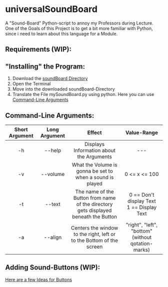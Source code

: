 # universalSoundBoard
A "Sound-Board" Python-script to annoy my Professors during Lecture.<br>
One of the Goals of this Project is to get a bit more familiar with Python, since i need to learn about this language for a Module.

## Requirements (WIP):

## "Installing" the Program:
1. Download the [soundBoard Directory](./soundBoard)
2. Open the Terminal
3. Move into the downloaded soundBoard-Directory
4. Translate the File mySoundBoard.py using python. Here you can use [Command-Line Arguments](#command-line-arguments)

## Command-Line Arguments:
|Short Argument|Long Argument|Effect|Value-Range|
| :----------: | :---------: | :--: | :-------: |
|-h | --help | Displays Information about the Arguments | --- |
|-v | --volume | What the Volume is gonna be set to when a sound is played| 0 <= x <= 100 |
|-t | --text | The name of the Button from name of the directory<br> gets displayed beneath the Button | 0 == Don't display Text<br> 1 == Display Text|
|-a | --align | Centers the window to the right, left or to the Bottom of the screen | "right", "left", "bottom" (without qotation-marks) |

## Adding Sound-Buttons (WIP):
[Here are a few Ideas for Buttons](./SOUND_IDEAS.md)
